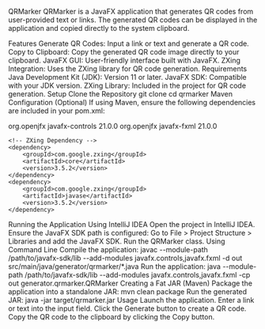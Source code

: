 QRMarker
QRMarker is a JavaFX application that generates QR codes from user-provided text or links. The generated QR codes can be displayed in the application and copied directly to the system clipboard.

Features
Generate QR Codes: Input a link or text and generate a QR code.
Copy to Clipboard: Copy the generated QR code image directly to your clipboard.
JavaFX GUI: User-friendly interface built with JavaFX.
ZXing Integration: Uses the ZXing library for QR code generation.
Requirements
Java Development Kit (JDK): Version 11 or later.
JavaFX SDK: Compatible with your JDK version.
ZXing Library: Included in the project for QR code generation.
Setup
Clone the Repository
git clone <repository-url>
cd qrmarker
Maven Configuration (Optional)
If using Maven, ensure the following dependencies are included in your pom.xml:

<dependencies>
    <!-- JavaFX Dependencies -->
    <dependency>
        <groupId>org.openjfx</groupId>
        <artifactId>javafx-controls</artifactId>
        <version>21.0.0</version>
    </dependency>
    <dependency>
        <groupId>org.openjfx</groupId>
        <artifactId>javafx-fxml</artifactId>
        <version>21.0.0</version>
    </dependency>

    <!-- ZXing Dependency -->
    <dependency>
        <groupId>com.google.zxing</groupId>
        <artifactId>core</artifactId>
        <version>3.5.2</version>
    </dependency>
    <dependency>
        <groupId>com.google.zxing</groupId>
        <artifactId>javase</artifactId>
        <version>3.5.2</version>
    </dependency>
</dependencies>
Running the Application
Using IntelliJ IDEA
Open the project in IntelliJ IDEA.
Ensure the JavaFX SDK path is configured:
Go to File > Project Structure > Libraries and add the JavaFX SDK.
Run the QRMarker class.
Using Command Line
Compile the application:
javac --module-path /path/to/javafx-sdk/lib --add-modules javafx.controls,javafx.fxml -d out src/main/java/generator/qrmarker/*.java
Run the application:
java --module-path /path/to/javafx-sdk/lib --add-modules javafx.controls,javafx.fxml -cp out generator.qrmarker.QRMarker
Creating a Fat JAR (Maven)
Package the application into a standalone JAR:
mvn clean package
Run the generated JAR:
java -jar target/qrmarker.jar
Usage
Launch the application.
Enter a link or text into the input field.
Click the Generate button to create a QR code.
Copy the QR code to the clipboard by clicking the Copy button.
